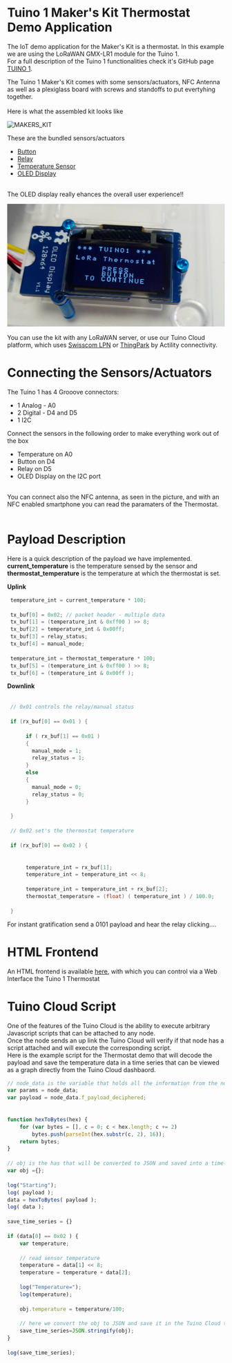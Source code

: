 # Tuino 1 Maker's Kit Thermostat Demo Application
The IoT demo application for the Maker's Kit is a thermostat. In this example we are using the LoRaWAN GMX-LR1 module for the Tuino 1.<br>
For a full description of the Tuino 1 functionalities check it's GitHub page [TUINO 1](https://github.com/gimasi/TUINO_ONE).<br>


The Tuino 1 Maker's Kit comes with some sensors/actuators, NFC Antenna as well as a plexiglass board with screws and standoffs to put evertyhing together.<br/>
<br/>
Here is what the assembled kit looks like

![MAKERS_KIT](/docs/img/full_kit.jpg?raw=true)

These are the bundled sensors/actuators
* [Button](https://www.seeedstudio.com/Grove-Button-p-766.html)
* [Relay](https://www.seeedstudio.com/Grove-Relay-p-769.html)
* [Temperature Sensor](https://www.seeedstudio.com/Grove-Temperature-Sensor-p-774.html)
* [OLED Display](https://www.seeedstudio.com/Grove-OLED-Display-0.96%22-p-781.html)

<br>
The OLED display really ehances the overall user experience!!

![OLED1](/docs/img/oled1.jpg?raw=true)

You can use the kit with any LoRaWAN server, or use our Tuino Cloud platform, which uses [Swisscom LPN](http://lpn.swisscom.ch/e/)  or [ThingPark](https://partners.thingpark.com/) by Actility connectivity. 

# Connecting the Sensors/Actuators
The Tuino 1 has 4 Grooove connectors:
* 1 Analog - A0
* 2 Digital - D4 and D5
* 1 I2C

Connect the sensors in the following order to make everything work out of the box

* Temperature on A0
* Button on D4
* Relay on D5
* OLED Display on the I2C port

<br/>
You can connect also the NFC antenna, as seen in the picture, and with an NFC enabled smartphone you can read the paramaters of the Thermostat.<br/>
<br/>

# Payload Description
Here is a quick description of the payload we have implemented.<br>
<b>current_temperature</b> is the temperature sensed by the sensor and <b>thermostat_temperature</b> is the temperature at which the thermostat is set.<br/>

<b>Uplink</b>
```C
 temperature_int = current_temperature * 100;

 tx_buf[0] = 0x02; // packet header - multiple data
 tx_buf[1] = (temperature_int & 0xff00 ) >> 8;
 tx_buf[2] = temperature_int & 0x00ff;
 tx_buf[3] = relay_status;
 tx_buf[4] = manual_mode;

 temperature_int = thermostat_temperature * 100;
 tx_buf[5] = (temperature_int & 0xff00 ) >> 8;
 tx_buf[6] = (temperature_int & 0x00ff );
```


<b>Downlink</b>
```C

 // 0x01 controls the relay/manual status

 if (rx_buf[0] == 0x01 ) {

      if ( rx_buf[1] == 0x01 )
      {
        manual_mode = 1;
        relay_status = 1;
      }
      else
      {
        manual_mode = 0;
        relay_status = 0;
      }

 }

 // 0x02 set's the thermostat temperature

 if (rx_buf[0] == 0x02 ) {


      temperature_int = rx_buf[1];
      temperature_int = temperature_int << 8;

      temperature_int = temperature_int + rx_buf[2];
      thermostat_temperature = (float) ( temperature_int ) / 100.0;

 }

```

For instant gratification send a 0101 payload and hear the relay clicking....
<br>

# HTML Frontend
An HTML frontend is available [here](https://github.com/gimasi/TUINO-LPN-KIT-HTML-FRONTEND), with which you can control via a Web Interface the Tuino 1 Thermostat

# Tuino Cloud Script
One of the features of the Tuino Cloud is the ability to execute arbitrary Javascript scripts that can be attached to any node.<br/>
Once the node sends an up link the Tuino Cloud will verify if that node has a script attached and will execute the corresponding script.<br>
Here is the example script for the Thermostat demo that will decode the payload and save the temperature data in a time series that can be viewed as a graph directly from the Tuino Cloud dashbaord.


```javascript
// node_data is the variable that holds all the information from the node
var params = node_data;
var payload = node_data.f_payload_deciphered;


function hexToBytes(hex) {
    for (var bytes = [], c = 0; c < hex.length; c += 2)
        bytes.push(parseInt(hex.substr(c, 2), 16));
    return bytes;
}

// obj is the has that will be converted to JSON and saved into a time-series
var obj ={};

log("Starting");
log( payload );
data = hexToBytes( payload );
log( data );

save_time_series = {}

if (data[0] == 0x02 ) {
	var temperature;

	// read sensor temperature
	temperature = data[1] << 8;
	temperature = temperature + data[2];
					
  	log("Temperature=");
    log(temperature);
  
	obj.temperature = temperature/100; 
	
	// here we convert the obj to JSON and save it in the Tuino Cloud timer series
  	save_time_series=JSON.stringify(obj);
}

log(save_time_series);
```